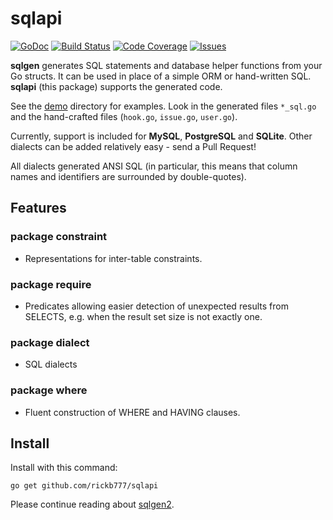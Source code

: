 # sqlapi

[![GoDoc](https://img.shields.io/badge/api-Godoc-blue.svg?style=flat-square)](https://godoc.org/github.com/rickb777/sqlapi)
[![Build Status](https://travis-ci.org/rickb777/sqlapi.svg?branch=master)](https://travis-ci.org/rickb777/sqlapi)
[![Code Coverage](https://img.shields.io/coveralls/rickb777/sqlapi.svg)](https://coveralls.io/r/rickb777/sqlapi)
[![Issues](https://img.shields.io/github/issues/rickb777/sqlapi.svg)](https://github.com/rickb777/sqlapi/issues)

**sqlgen** generates SQL statements and database helper functions from your Go structs. It can be used in
place of a simple ORM or hand-written SQL. **sqlapi** (this package) supports the generated code.

See the [demo](https://github.com/rickb777/sqlgen2/tree/master/demo) directory for examples. Look in the
generated files `*_sql.go` and the hand-crafted files (`hook.go`, `issue.go`, `user.go`).

Currently, support is included for **MySQL**, **PostgreSQL** and **SQLite**. Other dialects can be added relatively easy - send a Pull Request!

All dialects generated ANSI SQL (in particular, this means that column names and identifiers are surrounded
by double-quotes).

## Features

### package constraint

* Representations for inter-table constraints.

### package require

* Predicates allowing easier detection of unexpected results from SELECTS, e.g. when the result set size is not exactly one.

### package dialect

* SQL dialects

### package where

* Fluent construction of WHERE and HAVING clauses.
 
## Install

Install with this command:

```
go get github.com/rickb777/sqlapi
```

Please continue reading about [sqlgen2](https://github.com/rickb777/sqlgen2/tree/master/README.md).
